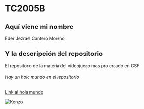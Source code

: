 # TC2005B

## Aquí viene mi nombre
Eder Jezrael Cantero Moreno

## Y la descripción del repositorio 
El repositorio de la materia del videojuego mas pro creado en CSF

###### Hay un hola mundo en el repositorio
[Link al hola mundo](https://github.com/JezraelMoreno/TC2005B/blob/main/hello_world.py)

![Kenzo](https://raw.github.com/JezraelMoreno/TC2005B/blob/main/WhatsApp%20Image%202025-02-10%20at%202.34.46%20PM.jpeg)
